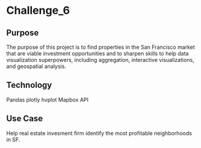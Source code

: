 # Challenge_6
## Purpose
The purpose of this project is to find properties in the San Francisco market that are viable investment opportunities and to sharpen skills to help data visualization superpowers, including aggregation, interactive visualizations, and geospatial analysis.
## Technology
Pandas
plotly
hvplot
Mapbox API
## Use Case
Help real estate invesment firm identify the most profitable neighborhoods in SF.
